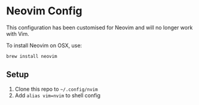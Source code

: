 # Neovim Config

This configuration has been customised for Neovim and will no longer work with
Vim.

To install Neovim on OSX, use:

```
brew install neovim
```

## Setup

1. Clone this repo to `~/.config/nvim`
2. Add `alias vim=nvim` to shell config
